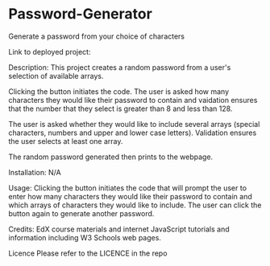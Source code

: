 # Password-Generator
Generate a password from your choice of characters

Link to deployed project:



Description: This project creates a random password from a user's selection of available arrays.

Clicking the button initiates the code.  The user is asked how many characters they would like their password to contain and vaidation ensures that the number that they select is greater than 8 and less than 128.

The user is asked whether they would like to include several arrays (special characters, numbers and upper and lower case letters).  Validation ensures the user selects at least one array.

The random password generated then prints to the webpage.

Installation: N/A

Usage: Clicking the button initiates the code that will prompt the user to enter how many characters they would like their password to contain and which arrays of characters they would like to include.  The user can click the button again to generate another password.

Credits: EdX course materials and internet JavaScript tutorials and information including W3 Schools web pages.

Licence Please refer to the LICENCE in the repo